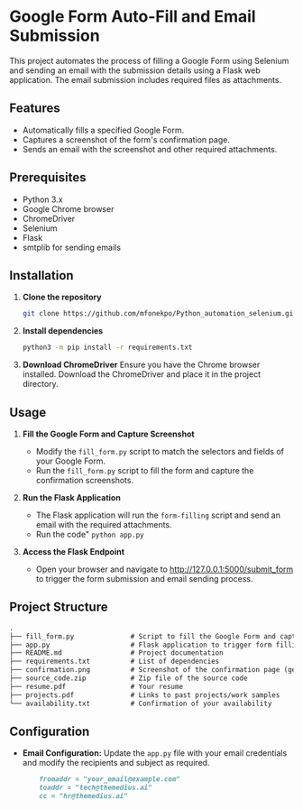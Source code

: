 # Google Form Auto-Fill and Email Submission

This project automates the process of filling a Google Form using Selenium and sending an email with the submission details using a Flask web application. The email submission includes required files as attachments.

## Features
- Automatically fills a specified Google Form.
- Captures a screenshot of the form's confirmation page.
- Sends an email with the screenshot and other required attachments.

## Prerequisites
- Python 3.x
- Google Chrome browser
- ChromeDriver
- Selenium
- Flask
- smtplib for sending emails

## Installation

1. **Clone the repository**
   ```bash
   git clone https://github.com/mfonekpo/Python_automation_selenium.git
   ```
2. **Install dependencies**
   ```bash
   python3 -m pip install -r requirements.txt
   ```

3. **Download ChromeDriver**
    Ensure you have the Chrome browser installed. Download the ChromeDriver and place it in the project directory.

## Usage

1. **Fill the Google Form and Capture Screenshot**
    - Modify the `fill_form.py` script to match the selectors and fields of your Google Form.
    - Run the `fill_form.py` script to fill the form and capture the confirmation screenshots.

2. **Run the Flask Application**
    - The Flask application will run the `form-filling` script and send an email with the required attachments.
    - Run the code" `python app.py`

3. **Access the Flask Endpoint**
    - Open your browser and navigate to http://127.0.0.1:5000/submit_form to trigger the form submission and email sending process.

## Project Structure

```md
.
├── fill_form.py              # Script to fill the Google Form and capture the screenshot
├── app.py                    # Flask application to trigger form filling and send email
├── README.md                 # Project documentation
├── requirements.txt          # List of dependencies
├── confirmation.png          # Screenshot of the confirmation page (generated after running fill_form.py)
├── source_code.zip           # Zip file of the source code
├── resume.pdf                # Your resume
├── projects.pdf              # Links to past projects/work samples
└── availability.txt          # Confirmation of your availability
```

## Configuration
  - **Email Configuration:** Update the `app.py` file with your email credentials and modify the recipients and subject as required.
  
    ```md
        fromaddr = "your_email@example.com"
        toaddr = "tech@themedius.ai"
        cc = "hr@themedius.ai"
    ```